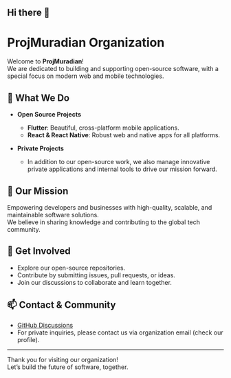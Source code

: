 ## Hi there 👋

# ProjMuradian Organization

Welcome to **ProjMuradian**!  
We are dedicated to building and supporting open-source software, with a special focus on modern web and mobile technologies.

## 🚀 What We Do

- **Open Source Projects**
  - **Flutter**: Beautiful, cross-platform mobile applications.
  - **React & React Native**: Robust web and native apps for all platforms.

- **Private Projects**
  - In addition to our open-source work, we also manage innovative private applications and internal tools to drive our mission forward.

## 🌟 Our Mission

Empowering developers and businesses with high-quality, scalable, and maintainable software solutions.  
We believe in sharing knowledge and contributing to the global tech community.

## 🤝 Get Involved

- Explore our open-source repositories.
- Contribute by submitting issues, pull requests, or ideas.
- Join our discussions to collaborate and learn together.

## 📫 Contact & Community

- [GitHub Discussions](https://github.com/ProjMuradian/.github/discussions)  
- For private inquiries, please contact us via organization email (check our profile).

---

Thank you for visiting our organization!  
Let’s build the future of software, together.
